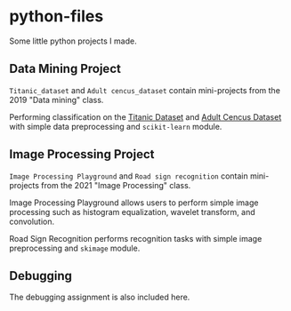 # python-files
Some little python projects I made.

## Data Mining Project
```Titanic_dataset``` and ```Adult cencus_dataset``` contain mini-projects from the 2019 "Data mining" class.

Performing classification on the [Titanic Dataset](https://www.kaggle.com/c/titanic/data) and [Adult Cencus Dataset](https://archive.ics.uci.edu/dataset/20/census+income) with simple data preprocessing and ```scikit-learn``` module.

## Image Processing Project
```Image Processing Playground``` and ```Road sign recognition``` contain mini-projects from the 2021 "Image Processing" class.

Image Processing Playground allows users to perform simple image processing such as histogram equalization, wavelet transform, and convolution.

Road Sign Recognition performs recognition tasks with simple image preprocessing and ```skimage``` module.

## Debugging

The debugging assignment is also included here.
